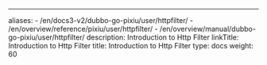 ---
aliases:
    - /en/docs3-v2/dubbo-go-pixiu/user/httpfilter/
    - /en/overview/reference/pixiu/user/httpfilter/
    - /en/overview/manual/dubbo-go-pixiu/user/httpfilter/
description: Introduction to Http Filter
linkTitle: Introduction to Http Filter
title: Introduction to Http Filter
type: docs
weight: 60
###

